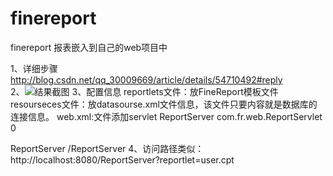 # finereport
finereport  报表嵌入到自己的web项目中

1、详细步骤  http://blog.csdn.net/qq_30009669/article/details/54710492#reply  
2、![结果截图](https://github.com/yangyang5214/finereport/blob/master/src/main/resources/image/20170615093947.png)
3、配置信息
reportlets文件：放FineReport模板文件
resourseces文件：放datasourse.xml文件信息，该文件只要内容就是数据库的连接信息。
web.xml:文件添加servlet
 <servlet>
    <servlet-name>ReportServer</servlet-name>
    <servlet-class>com.fr.web.ReportServlet</servlet-class>
    <load-on-startup>0</load-on-startup>
  </servlet>

  <servlet-mapping>
    <servlet-name>ReportServer</servlet-name>
    <url-pattern>/ReportServer</url-pattern>
  </servlet-mapping>
4、访问路径类似：
   http://localhost:8080/ReportServer?reportlet=user.cpt
